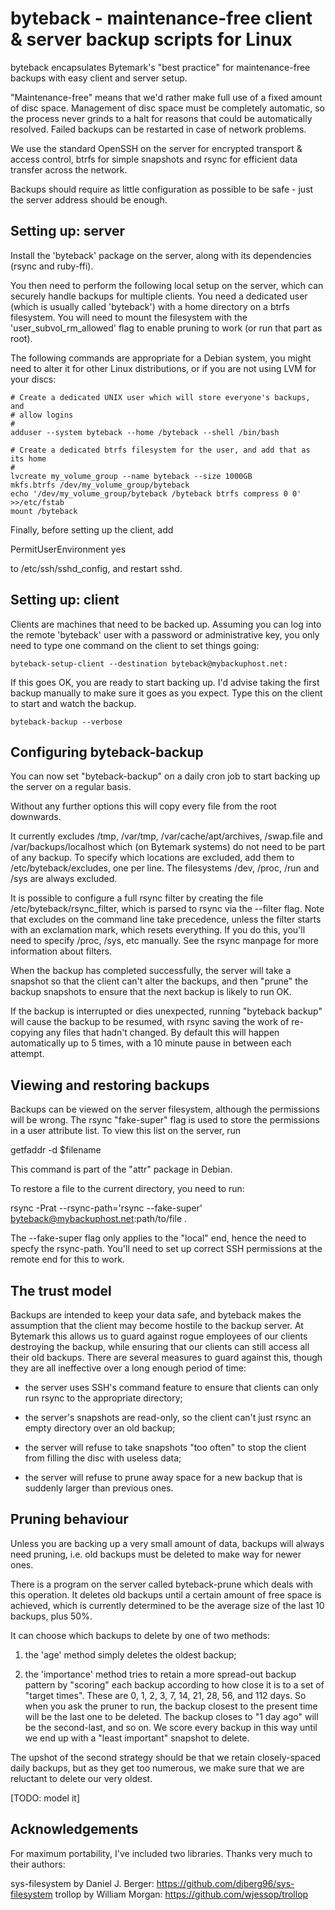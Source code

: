 byteback - maintenance-free client & server backup scripts for Linux
====================================================================

byteback encapsulates Bytemark's "best practice" for maintenance-free backups
with easy client and server setup.

"Maintenance-free" means that we'd rather make full use of a fixed amount of
disc space.  Management of disc space must be completely automatic, so the
process never grinds to a halt for reasons that could be automatically 
resolved.  Failed backups can be restarted in case of network problems.

We use the standard OpenSSH on the server for encrypted transport & access 
control, btrfs for simple snapshots and rsync for efficient data transfer
across the network.

Backups should require as little configuration as possible to be safe - just
the server address should be enough.

Setting up: server
------------------
Install the 'byteback' package on the server, along with its dependencies
(rsync and ruby-ffi).

You then need to perform the following local setup on the server, which can
securely handle backups for multiple clients.  You need a dedicated user
(which is usually called 'byteback') with a home directory on a btrfs 
filesystem.  You will need to mount the filesystem with the 
'user_subvol_rm_allowed' flag to enable pruning to work (or run that part
as root).

The following commands are appropriate for a Debian system, you might need 
to alter it for other Linux distributions, or if you are not using LVM
for your discs:

	# Create a dedicated UNIX user which will store everyone's backups, and
	# allow logins
	#
	adduser --system byteback --home /byteback --shell /bin/bash

	# Create a dedicated btrfs filesystem for the user, and add that as its home
	#
	lvcreate my_volume_group --name byteback --size 1000GB
	mkfs.btrfs /dev/my_volume_group/byteback
	echo '/dev/my_volume_group/byteback /byteback btrfs compress 0 0' >>/etc/fstab
	mount /byteback

Finally, before setting up the client, add 

  PermitUserEnvironment yes

to /etc/ssh/sshd_config, and restart sshd.

Setting up: client
------------------
Clients are machines that need to be backed up.  Assuming you can log into
the remote 'byteback' user with a password or administrative key, you only
need to type one command on the client to set things going:

	byteback-setup-client --destination byteback@mybackuphost.net:

If this goes OK, you are ready to start backing up.  I'd advise taking the
first backup manually to make sure it goes as you expect.  Type this on the
client to start and watch the backup.

	byteback-backup --verbose

Configuring byteback-backup
---------------------------
You can now set "byteback-backup"  on a daily cron job to start backing up the
server on a regular basis.

Without any further options this will copy every file from the root downwards.

It currently excludes /tmp, /var/tmp, /var/cache/apt/archives, /swap.file and
/var/backups/localhost which (on Bytemark systems) do not need to be part of
any backup.  To specify which locations are excluded, add them to
/etc/byteback/excludes, one per line.  The filesystems /dev, /proc, /run and
/sys are always excluded.

It is possible to configure a full rsync filter by creating the file
/etc/byteback/rsync_filter, which is parsed to rsync via the --filter flag.
Note that excludes on the command line take precedence, unless the filter
starts with an exclamation mark, which resets everything.  If you do this,
you'll need to specify /proc, /sys, etc manually.  See the rsync manpage for
more information about filters.

When the backup has completed successfully, the server will take a snapshot
so that the client can't alter the backups, and then "prune" the backup 
snapshots to ensure that the next backup is likely to run OK.

If the backup is interrupted or dies unexpected, running "byteback backup" 
will cause the backup to be resumed, with rsync saving the work of re-copying
any files that hadn't changed.  By default this will happen automatically up to 
5 times, with a 10 minute pause in between each attempt.

Viewing and restoring backups
-----------------------------

Backups can be viewed on the server filesystem, although the permissions will
be wrong.  The rsync "fake-super" flag is used to store the permissions in a
user attribute list.  To view this list on the server, run 

  getfaddr -d  $filename

This command is part of the "attr" package in Debian.

To restore a file to the current directory, you need to run:

  rsync -Prat --rsync-path='rsync --fake-super' byteback@mybackuphost.net:path/to/file .

The --fake-super flag only applies to the "local" end, hence the need to specfy
the rsync-path.  You'll need to set up correct SSH permissions at the remote
end for this to work.

The trust model
---------------
Backups are intended to keep your data safe, and byteback makes the assumption
that the client may become hostile to the backup server.  At Bytemark this
allows us to guard against rogue employees of our clients destroying the backup,
while ensuring that our clients can still access all their old backups.  There
are several measures to guard against this, though they are all ineffective
over a long enough period of time:

* the server uses SSH's command feature to ensure that clients can only
  run rsync to the appropriate directory;

* the server's snapshots are read-only, so the client can't just rsync an
  empty directory over an old backup;

* the server will refuse to take snapshots "too often" to stop the client
  from filling the disc with useless data;

* the server will refuse to prune away space for a new backup that is
  suddenly larger than previous ones.

Pruning behaviour
-----------------
Unless you are backing up a very small amount of data, backups will always 
need pruning, i.e. old backups must be deleted to make way for newer ones.

There is a program on the server called byteback-prune which deals with this
operation.  It deletes old backups until a certain amount of free space is
achieved, which is currently determined to be the average size of the last 
10 backups, plus 50%.

It can choose which backups to delete by one of two methods:

1) the 'age' method simply deletes the oldest backup;

2) the 'importance' method tries to retain a more spread-out backup pattern
by "scoring" each backup according to how close it is to a set of "target 
times".  These are 0, 1, 2, 3, 7, 14, 21, 28, 56, and 112 days.  So when you
ask the pruner to run, the backup closest to the present time will be the 
last one to be deleted.  The backup closes to "1 day ago" will be the second-last,
and so on.  We score every backup in this way until we end up with a "least
important" snapshot to delete.

The upshot of the second strategy should be that we retain closely-spaced
daily backups, but as they get too numerous, we make sure that we are reluctant
to delete our very oldest.

[TODO: model it]

Acknowledgements
----------------
For maximum portability, I've included two libraries.  Thanks very much to
their authors:

sys-filesystem by Daniel J. Berger: https://github.com/djberg96/sys-filesystem
trollop by William Morgan: https://github.com/wjessop/trollop